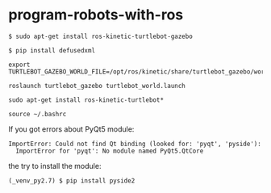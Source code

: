 # program-robots-with-ros

```
$ sudo apt-get install ros-kinetic-turtlebot-gazebo
```
```
$ pip install defusedxml
```
```
export TURTLEBOT_GAZEBO_WORLD_FILE=/opt/ros/kinetic/share/turtlebot_gazebo/worlds/playground.world

roslaunch turtlebot_gazebo turtlebot_world.launch
```

```
sudo apt-get install ros-kinetic-turtlebot*
```
```
source ~/.bashrc
```
If you got errors about PyQt5 module:
```
ImportError: Could not find Qt binding (looked for: 'pyqt', 'pyside'):
  ImportError for 'pyqt': No module named PyQt5.QtCore
```
the try to install the module:
```
(_venv_py2.7) $ pip install pyside2
```
